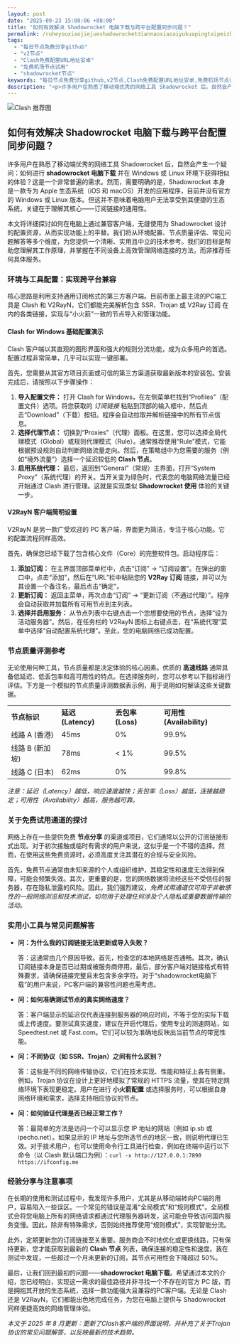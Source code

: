 ```yaml
---
layout: post
date: "2025-09-23 15:00:06 +08:00"
title: "如何有效解决 Shadowrocket 电脑下载与跨平台配置同步问题？"
permalink: /ruheyouxiaojiejueshadowrocketdiannaoxiazaiyukuapingtaipeizhitongbuwenti/
tags:
  - "每日节点免费分享github"
  - "v2节点"
  - "Clash免费配置URL地址安卓"
  - "免费机场节点试用"
  - "shadowrocket节点"
keywords: "每日节点免费分享github,v2节点,Clash免费配置URL地址安卓,免费机场节点试用,shadowrocket节点"
description: "<p>许多用户在熟悉了移动端优秀的网络工具 Shadowrocket 后，自然会产生一个疑问：如何进行 <strong>shadowrocket 电脑下载</strong> 并在 Windows 或 Linux 环境下获得相似的体验？这是一个非常普遍的需求。然而，需要明确的是，Shadowrocket 本身是一款专为 Apple 生态系统（iOS 和 macOS）开发的应用程序，目前并没有官方的 Windows 或 Linux 版本。但这并不意味着电脑用户无法享受到其便捷的生态系统，关键在于理解其核心——订阅链接的通用性。</p>"
---
```


![Clash 推荐图](https://clashjd.github.io/assets/img/一元机场订阅.png)

## 如何有效解决 Shadowrocket 电脑下载与跨平台配置同步问题？

<p>许多用户在熟悉了移动端优秀的网络工具 Shadowrocket 后，自然会产生一个疑问：如何进行 <strong>shadowrocket 电脑下载</strong> 并在 Windows 或 Linux 环境下获得相似的体验？这是一个非常普遍的需求。然而，需要明确的是，Shadowrocket 本身是一款专为 Apple 生态系统（iOS 和 macOS）开发的应用程序，目前并没有官方的 Windows 或 Linux 版本。但这并不意味着电脑用户无法享受到其便捷的生态系统，关键在于理解其核心——订阅链接的通用性。</p>
<p>本文将详细探讨如何在电脑上通过兼容客户端，无缝使用为 Shadowrocket 设计的配置资源，从而实现功能上的平替。我们将从环境配置、节点质量评估、常见问题解答等多个维度，为您提供一个清晰、实用且中立的技术参考。我们的目标是帮助您理解其工作原理，并掌握在不同设备上高效管理网络连接的方法，而非推荐任何具体服务。</p>
<h3>环境与工具配置：实现跨平台兼容</h3>
<p>核心思路是利用支持通用订阅格式的第三方客户端。目前市面上最主流的PC端工具是 Clash 和 V2RayN，它们都能完美解析包含 SSR、Trojan 或 V2Ray 订阅 在内的各类链接，实现与“小火箭”一致的节点导入和管理功能。</p>
<h4>Clash for Windows 基础配置演示</h4>
<p>Clash 客户端以其直观的图形界面和强大的规则分流功能，成为众多用户的首选。配置过程非常简单，几乎可以实现一键部署。</p>
<p>首先，您需要从其官方项目页面或可信的第三方渠道获取最新版本的安装包。安装完成后，请按照以下步骤操作：</p>
<ol>
    <li><strong>导入配置文件：</strong> 打开 Clash for Windows，在左侧菜单栏找到“Profiles”（配置文件）选项。将您获取的 <em>订阅链接</em> 粘贴到顶部的输入框中，然后点击“Download”（下载）按钮。程序会自动拉取并解析链接中的所有节点信息。</li>
    <li><strong>选择代理节点：</strong> 切换到“Proxies”（代理）面板。在这里，您可以选择全局代理模式（Global）或规则代理模式（Rule）。通常推荐使用“Rule”模式，它能根据预设规则自动判断网络流量走向。然后，在策略组中为您需要的服务（例如“境外流量”）选择一个延迟较低的 <strong>Clash 节点</strong>。</li>
    <li><strong>启用系统代理：</strong> 最后，返回到“General”（常规）主界面，打开“System Proxy”（系统代理）的开关。当开关变为绿色时，代表您的电脑网络流量已经开始通过 Clash 进行管理。这就是实现类似 <strong>Shadowrocket 使用</strong> 体验的关键一步。</li>
</ol>
<h4>V2RayN 客户端简明设置</h4>
<p>V2RayN 是另一款广受欢迎的 PC 客户端，界面更为简洁，专注于核心功能。它的配置流程同样高效。</p>
<p>首先，确保您已经下载了包含核心文件（Core）的完整软件包。启动程序后：</p>
<ol>
    <li><strong>添加订阅：</strong> 在主界面顶部菜单栏中，点击“订阅” -> “订阅设置”。在弹出的窗口中，点击“添加”，然后在“URL”栏中粘贴您的 <strong>V2Ray 订阅</strong> 链接，并可以为其设置一个备注名，最后点击“确定”。</li>
    <li><strong>更新订阅：</strong> 返回主菜单，再次点击“订阅” -> “更新订阅（不通过代理）”。程序会自动获取并加载所有可用节点到主列表。</li>
    <li><strong>选择并启用服务：</strong> 从节点列表中右键点击一个您想要使用的节点，选择“设为活动服务器”。然后，在任务栏的 V2RayN 图标上右键点击，在“系统代理”菜单中选择“自动配置系统代理”。至此，您的电脑网络已成功配置。</li>
</ol>
<h3>节点质量评测参考</h3>
<p>无论使用何种工具，节点质量都是决定体验的核心因素。优质的 <strong>高速线路</strong> 通常具备低延迟、低丢包率和高可用性的特点。在选择服务时，您可以参考以下指标进行评估。下方是一个模拟的节点质量评测数据表示例，用于说明如何解读这些关键数据。</p>
<table>
    <tr>
        <td><strong>节点标识</strong></td>
        <td><strong>延迟 (Latency)</strong></td>
        <td><strong>丢包率 (Loss)</strong></td>
        <td><strong>可用性 (Availability)</strong></td>
    </tr>
    <tr>
        <td>线路 A (香港)</td>
        <td>45ms</td>
        <td>0%</td>
        <td>99.9%</td>
    </tr>
    <tr>
        <td>线路 B (新加坡)</td>
        <td>78ms</td>
        <td>&lt; 1%</td>
        <td>99.5%</td>
    </tr>
    <tr>
        <td>线路 C (日本)</td>
        <td>62ms</td>
        <td>0%</td>
        <td>99.8%</td>
    </tr>
</table>
<p><em>注意：延迟（Latency）越低，响应速度越快；丢包率（Loss）越低，连接越稳定；可用性（Availability）越高，服务越可靠。</em></p>
<h3>关于免费试用通道的探讨</h3>
<p>网络上存在一些提供免费 <strong>节点分享</strong> 的渠道或项目，它们通常以公开的订阅链接形式出现。对于初次接触或临时有需求的用户来说，这似乎是一个不错的选择。然而，在使用这些免费资源时，必须高度关注其潜在的合规与安全风险。</p>
<p>首先，免费节点通常由未知来源的个人或组织维护，其稳定性和速度无法得到保障，可能会频繁失效。其次，更重要的是，您的网络数据将流经这些不受信任的服务器，存在隐私泄露的风险。因此，我们强烈建议，<em>免费试用通道仅可用于非敏感性的一般网络浏览和技术测试，切勿用于处理任何涉及个人隐私或重要数据传输的活动。</em></p>
<h3>实用小工具与常见问题解答</h3>
<ul>
    <li>
        <strong>问：为什么我的订阅链接无法更新或导入失败？</strong>
        <p>答：这通常由几个原因导致。首先，检查您的本地网络是否通畅。其次，确认订阅链接本身是否已过期或被服务商停用。最后，部分客户端对链接格式有特殊要求，请确保链接完整且未包含多余字符。对于“shadowrocket电脑下载”的用户来说，PC客户端的兼容性问题也需考虑。</p>
    </li>
    <li>
        <strong>问：如何准确测试节点的真实网络速度？</strong>
        <p>答：客户端显示的延迟仅代表连接到服务器的响应时间，不等于您的实际下载或上传速度。要测试真实速度，建议在开启代理后，使用专业的测速网站，如 Speedtest.net 或 Fast.com。它们可以较为准确地反映出当前节点的带宽性能。</p>
    </li>
    <li>
        <strong>问：不同协议（如 SSR、Trojan）之间有什么区别？</strong>
        <p>答：这些是不同的网络传输协议，它们在技术实现、性能和特征上各有侧重。例如，Trojan 协议在设计上更好地模拟了常规的 HTTPS 流量，使其在特定网络环境下表现更稳定。用户在进行 <strong>小火箭配置</strong> 或选择服务时，可以根据自身网络环境和需求，选择支持相应协议的节点。</p>
    </li>
    <li>
        <strong>问：如何验证代理是否已经正常工作？</strong>
        <p>答：最简单的方法是访问一个可以显示您 IP 地址的网站（例如 ip.sb 或 ipecho.net）。如果显示的 IP 地址与您所选节点的地区一致，则说明代理已生效。对于技术用户，也可以使用命令行工具进行检查，例如在终端中运行以下命令（以 Clash 默认端口为例）：<code>curl -x http://127.0.0.1:7890 https://ifconfig.me</code></p>
    </li>
</ul>
<h3>经验分享与注意事项</h3>
<p>在长期的使用和测试过程中，我发现许多用户，尤其是从移动端转向PC端的用户，容易陷入一些误区。一个常见的错误是混淆“全局模式”和“规则模式”。全局模式会将您电脑上所有的网络请求都通过代理服务器转发，这可能会导致访问国内服务变慢。因此，除非有特殊需求，否则始终推荐使用“规则模式”，实现智能分流。</p>
<p>此外，定期更新您的订阅链接至关重要。服务商会不时地优化或更换线路，只有保持更新，您才能获取到最新的 <strong>Clash 节点</strong> 列表，确保连接的稳定性和速度。我在测试中发现，一些超过一个月未更新的订阅，其节点可用性会下降超过 50%。</p>
<p>最后，让我们回到最初的问题——<strong>shadowrocket 电脑下载</strong>。希望通过本文的介绍，您已经明白，实现这一需求的最佳路径并非寻找一个不存在的官方 PC 版，而是拥抱其开放的生态系统，选择一款功能强大且兼容的PC客户端。无论是 Clash 还是 V2RayN，它们都能出色地完成任务，为您在电脑上提供与 Shadowrocket 同样便捷高效的网络管理体验。</p>
<p><em>本文于 2025 年 8 月更新：更新了Clash客户端的界面说明，并补充了关于Trojan协议的常见问题解答，以反映最新的技术趋势。</em></p>